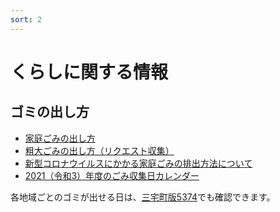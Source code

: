 ```yaml
---
sort: 2
---
```


# くらしに関する情報
## ゴミの出し方

- [家庭ごみの出し方](https://www.town.miyake.lg.jp/kurashi/sumai/post_98.html)
- [粗大ごみの出し方（リクエスト収集）](https://www.town.miyake.lg.jp/kurashi/sumai/post_157.html)
- [新型コロナウイルスにかかる家庭ごみの排出方法について](https://www.town.miyake.lg.jp/kurashi/sumai/post_559.html)
- [2021（令和3）年度のごみ収集日カレンダー](https://www.town.miyake.lg.jp/kurashi/sumai/post_764.html)

各地域ごとのゴミが出せる日は、[三宅町版5374](http://miyake.5374.jp)でも確認できます。